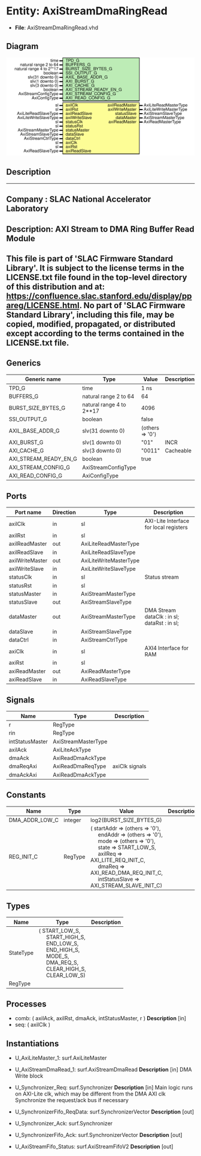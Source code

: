 # Entity: AxiStreamDmaRingRead

- **File**: AxiStreamDmaRingRead.vhd
## Diagram

![Diagram](AxiStreamDmaRingRead.svg "Diagram")
## Description

-----------------------------------------------------------------------------
 Company    : SLAC National Accelerator Laboratory
-----------------------------------------------------------------------------
 Description: AXI Stream to DMA Ring Buffer Read Module
-----------------------------------------------------------------------------
 This file is part of 'SLAC Firmware Standard Library'.
 It is subject to the license terms in the LICENSE.txt file found in the
 top-level directory of this distribution and at:
    https://confluence.slac.stanford.edu/display/ppareg/LICENSE.html.
 No part of 'SLAC Firmware Standard Library', including this file,
 may be copied, modified, propagated, or distributed except according to
 the terms contained in the LICENSE.txt file.
-----------------------------------------------------------------------------
## Generics

| Generic name          | Type                     | Value           | Description |
| --------------------- | ------------------------ | --------------- | ----------- |
| TPD_G                 | time                     | 1 ns            |             |
| BUFFERS_G             | natural range 2 to 64    | 64              |             |
| BURST_SIZE_BYTES_G    | natural range 4 to 2**17 | 4096            |             |
| SSI_OUTPUT_G          | boolean                  | false           |             |
| AXIL_BASE_ADDR_G      | slv(31 downto 0)         | (others => '0') |             |
| AXI_BURST_G           | slv(1 downto 0)          | "01"            |  INCR       |
| AXI_CACHE_G           | slv(3 downto 0)          | "0011"          |  Cacheable  |
| AXI_STREAM_READY_EN_G | boolean                  | true            |             |
| AXI_STREAM_CONFIG_G   | AxiStreamConfigType      |                 |             |
| AXI_READ_CONFIG_G     | AxiConfigType            |                 |             |
## Ports

| Port name       | Direction | Type                   | Description                                                      |
| --------------- | --------- | ---------------------- | ---------------------------------------------------------------- |
| axilClk         | in        | sl                     | AXI-Lite Interface for local registers                           |
| axilRst         | in        | sl                     |                                                                  |
| axilReadMaster  | out       | AxiLiteReadMasterType  |                                                                  |
| axilReadSlave   | in        | AxiLiteReadSlaveType   |                                                                  |
| axilWriteMaster | out       | AxiLiteWriteMasterType |                                                                  |
| axilWriteSlave  | in        | AxiLiteWriteSlaveType  |                                                                  |
| statusClk       | in        | sl                     | Status stream                                                    |
| statusRst       | in        | sl                     |                                                                  |
| statusMaster    | in        | AxiStreamMasterType    |                                                                  |
| statusSlave     | out       | AxiStreamSlaveType     |                                                                  |
| dataMaster      | out       | AxiStreamMasterType    | DMA Stream      dataClk    : in  sl;       dataRst    : in  sl;  |
| dataSlave       | in        | AxiStreamSlaveType     |                                                                  |
| dataCtrl        | in        | AxiStreamCtrlType      |                                                                  |
| axiClk          | in        | sl                     | AXI4 Interface for RAM                                           |
| axiRst          | in        | sl                     |                                                                  |
| axiReadMaster   | out       | AxiReadMasterType      |                                                                  |
| axiReadSlave    | in        | AxiReadSlaveType       |                                                                  |
## Signals

| Name            | Type                | Description      |
| --------------- | ------------------- | ---------------- |
| r               | RegType             |                  |
| rin             | RegType             |                  |
| intStatusMaster | AxiStreamMasterType |                  |
| axilAck         | AxiLiteAckType      |                  |
| dmaAck          | AxiReadDmaAckType   |                  |
| dmaReqAxi       | AxiReadDmaReqType   |  axiClk signals  |
| dmaAckAxi       | AxiReadDmaAckType   |                  |
## Constants

| Name           | Type    | Value                                                                                                                                                                                                                                                                                                                                                                                                                                                                                                                                     | Description |
| -------------- | ------- | ----------------------------------------------------------------------------------------------------------------------------------------------------------------------------------------------------------------------------------------------------------------------------------------------------------------------------------------------------------------------------------------------------------------------------------------------------------------------------------------------------------------------------------------- | ----------- |
| DMA_ADDR_LOW_C | integer |  log2(BURST_SIZE_BYTES_G)                                                                                                                                                                                                                                                                                                                                                                                                                                                                                                                 |             |
| REG_INIT_C     | RegType |  (       startAddr      => (others => '0'),<br><span style="padding-left:20px">       endAddr        => (others => '0'),<br><span style="padding-left:20px">       mode           => (others => '0'),<br><span style="padding-left:20px">       state          => START_LOW_S,<br><span style="padding-left:20px">       axilReq        => AXI_LITE_REQ_INIT_C,<br><span style="padding-left:20px">       dmaReq         => AXI_READ_DMA_REQ_INIT_C,<br><span style="padding-left:20px">       intStatusSlave => AXI_STREAM_SLAVE_INIT_C) |             |
## Types

| Name      | Type                                                                                                                                                                                                                                                                                                                                                           | Description |
| --------- | -------------------------------------------------------------------------------------------------------------------------------------------------------------------------------------------------------------------------------------------------------------------------------------------------------------------------------------------------------------- | ----------- |
| StateType | ( START_LOW_S,<br><span style="padding-left:20px"> START_HIGH_S,<br><span style="padding-left:20px"> END_LOW_S,<br><span style="padding-left:20px"> END_HIGH_S,<br><span style="padding-left:20px"> MODE_S,<br><span style="padding-left:20px"> DMA_REQ_S,<br><span style="padding-left:20px"> CLEAR_HIGH_S,<br><span style="padding-left:20px"> CLEAR_LOW_S)  |             |
| RegType   |                                                                                                                                                                                                                                                                                                                                                                |             |
## Processes
- comb: ( axilAck, axilRst, dmaAck, intStatusMaster, r )
**Description**
 [in] 
- seq: ( axilClk )
## Instantiations

- U_AxiLiteMaster_1: surf.AxiLiteMaster
- U_AxiStreamDmaRead_1: surf.AxiStreamDmaRead
**Description**
 [in]
 DMA Write block

- U_Synchronizer_Req: surf.Synchronizer
**Description**
 [in]
 Main logic runs on AXI-Lite clk, which may be different from the DMA AXI clk
 Synchronize the request/ack bus if necessary

- U_SynchronizerFifo_ReqData: surf.SynchronizerVector
**Description**
 [out]

- U_Synchronizer_Ack: surf.Synchronizer
- U_SynchronizerFifo_Ack: surf.SynchronizerVector
**Description**
 [out]

- U_AxiStreamFifo_Status: surf.AxiStreamFifoV2
**Description**
 [out]

